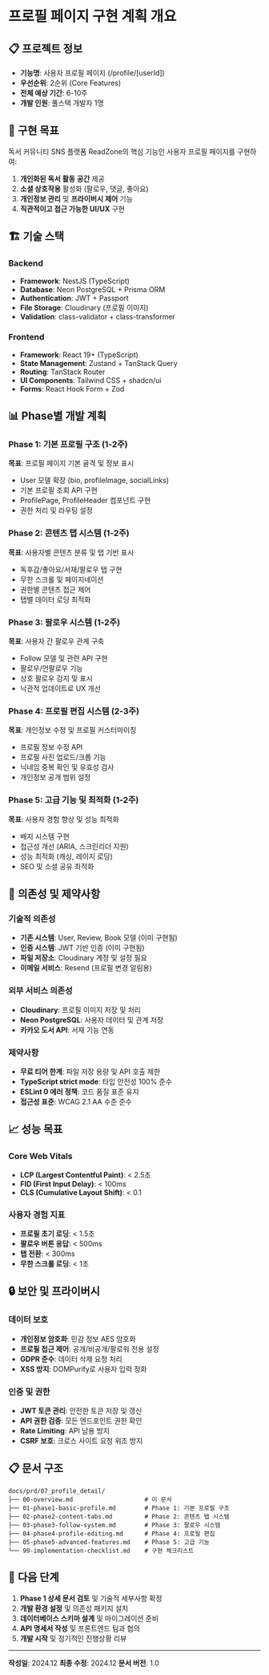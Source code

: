 # 프로필 페이지 구현 계획 개요

## 📋 프로젝트 정보

- **기능명**: 사용자 프로필 페이지 (/profile/[userId])
- **우선순위**: 2순위 (Core Features)
- **전체 예상 기간**: 6-10주
- **개발 인원**: 풀스택 개발자 1명

## 🎯 구현 목표

독서 커뮤니티 SNS 플랫폼 ReadZone의 핵심 기능인 사용자 프로필 페이지를 구현하여:

1. **개인화된 독서 활동 공간** 제공
2. **소셜 상호작용** 활성화 (팔로우, 댓글, 좋아요)
3. **개인정보 관리** 및 **프라이버시 제어** 기능
4. **직관적이고 접근 가능한 UI/UX** 구현

## 🏗️ 기술 스택

### Backend
- **Framework**: NestJS (TypeScript)
- **Database**: Neon PostgreSQL + Prisma ORM
- **Authentication**: JWT + Passport
- **File Storage**: Cloudinary (프로필 이미지)
- **Validation**: class-validator + class-transformer

### Frontend
- **Framework**: React 19+ (TypeScript)
- **State Management**: Zustand + TanStack Query
- **Routing**: TanStack Router
- **UI Components**: Tailwind CSS + shadcn/ui
- **Forms**: React Hook Form + Zod

## 📊 Phase별 개발 계획

### Phase 1: 기본 프로필 구조 (1-2주)
**목표**: 프로필 페이지 기본 골격 및 정보 표시
- User 모델 확장 (bio, profileImage, socialLinks)
- 기본 프로필 조회 API 구현
- ProfilePage, ProfileHeader 컴포넌트 구현
- 권한 처리 및 라우팅 설정

### Phase 2: 콘텐츠 탭 시스템 (1-2주)
**목표**: 사용자별 콘텐츠 분류 및 탭 기반 표시
- 독후감/좋아요/서재/팔로우 탭 구현
- 무한 스크롤 및 페이지네이션
- 권한별 콘텐츠 접근 제어
- 탭별 데이터 로딩 최적화

### Phase 3: 팔로우 시스템 (1-2주)
**목표**: 사용자 간 팔로우 관계 구축
- Follow 모델 및 관련 API 구현
- 팔로우/언팔로우 기능
- 상호 팔로우 감지 및 표시
- 낙관적 업데이트로 UX 개선

### Phase 4: 프로필 편집 시스템 (2-3주)
**목표**: 개인정보 수정 및 프로필 커스터마이징
- 프로필 정보 수정 API
- 프로필 사진 업로드/크롭 기능
- 닉네임 중복 확인 및 유효성 검사
- 개인정보 공개 범위 설정

### Phase 5: 고급 기능 및 최적화 (1-2주)
**목표**: 사용자 경험 향상 및 성능 최적화
- 배지 시스템 구현
- 접근성 개선 (ARIA, 스크린리더 지원)
- 성능 최적화 (캐싱, 레이지 로딩)
- SEO 및 소셜 공유 최적화

## 🔗 의존성 및 제약사항

### 기술적 의존성
- **기존 시스템**: User, Review, Book 모델 (이미 구현됨)
- **인증 시스템**: JWT 기반 인증 (이미 구현됨)
- **파일 저장소**: Cloudinary 계정 및 설정 필요
- **이메일 서비스**: Resend (프로필 변경 알림용)

### 외부 서비스 의존성
- **Cloudinary**: 프로필 이미지 저장 및 처리
- **Neon PostgreSQL**: 사용자 데이터 및 관계 저장
- **카카오 도서 API**: 서재 기능 연동

### 제약사항
- **무료 티어 한계**: 파일 저장 용량 및 API 호출 제한
- **TypeScript strict mode**: 타입 안전성 100% 준수
- **ESLint 0 에러 정책**: 코드 품질 표준 유지
- **접근성 표준**: WCAG 2.1 AA 수준 준수

## 📈 성능 목표

### Core Web Vitals
- **LCP (Largest Contentful Paint)**: < 2.5초
- **FID (First Input Delay)**: < 100ms
- **CLS (Cumulative Layout Shift)**: < 0.1

### 사용자 경험 지표
- **프로필 초기 로딩**: < 1.5초
- **팔로우 버튼 응답**: < 500ms
- **탭 전환**: < 300ms
- **무한 스크롤 로딩**: < 1초

## 🔒 보안 및 프라이버시

### 데이터 보호
- **개인정보 암호화**: 민감 정보 AES 암호화
- **프로필 접근 제어**: 공개/비공개/팔로워 전용 설정
- **GDPR 준수**: 데이터 삭제 요청 처리
- **XSS 방지**: DOMPurify로 사용자 입력 정화

### 인증 및 권한
- **JWT 토큰 관리**: 안전한 토큰 저장 및 갱신
- **API 권한 검증**: 모든 엔드포인트 권한 확인
- **Rate Limiting**: API 남용 방지
- **CSRF 보호**: 크로스 사이트 요청 위조 방지

## 📋 문서 구조

```
docs/prd/07_profile_detail/
├── 00-overview.md                    # 이 문서
├── 01-phase1-basic-profile.md        # Phase 1: 기본 프로필 구조
├── 02-phase2-content-tabs.md         # Phase 2: 콘텐츠 탭 시스템
├── 03-phase3-follow-system.md        # Phase 3: 팔로우 시스템
├── 04-phase4-profile-editing.md      # Phase 4: 프로필 편집
├── 05-phase5-advanced-features.md    # Phase 5: 고급 기능
└── 99-implementation-checklist.md    # 구현 체크리스트
```

## 🚀 다음 단계

1. **Phase 1 상세 문서 검토** 및 기술적 세부사항 확정
2. **개발 환경 설정** 및 의존성 패키지 설치
3. **데이터베이스 스키마 설계** 및 마이그레이션 준비
4. **API 명세서 작성** 및 프론트엔드 팀과 협의
5. **개발 시작** 및 정기적인 진행상황 리뷰

---

**작성일**: 2024.12
**최종 수정**: 2024.12
**문서 버전**: 1.0